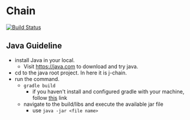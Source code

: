 # Chain
[![Build Status](https://travis-ci.com/shehand/Chain.svg?token=njZFqwG6YQaWfcVbpazT&branch=master)](https://travis-ci.com/shehand/Chain)

## Java Guideline

- install Java in your local.
    - Visit https://java.com to download and try java.
- cd to the java root project. In here it is j-chain.
- run the command.
    - `gradle build`
        - if you haven't install and configured gradle with your machine, follow [this](https://gradle.org/install/) link
    - navigate to the build/libs and execute the available jar file
        - use `java -jar <file name>`    